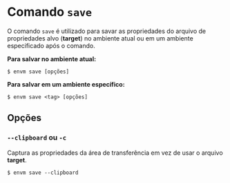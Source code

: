 # Comando `save`

O comando `save` é utilizado para savar as propriedades do arquivo de propriedades alvo (**target**) no ambiente atual ou em um ambiente especificado após o comando.

**Para salvar no ambiente atual:**

```shell
$ envm save [opções]
```

**Para salvar em um ambiente específico:**

```shell
$ envm save <tag> [opções]
```

## Opções

### `--clipboard` ou `-c`
Captura as propriedades da área de transferência em vez de usar o arquivo **target**.

```shell
$ envm save --clipboard
```